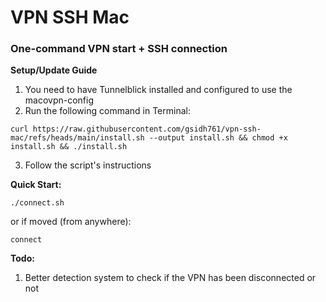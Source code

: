 # VPN SSH Mac  
### One-command VPN start + SSH connection  

**Setup/Update Guide**
1. You need to have Tunnelblick installed and configured to use the macovpn-config
2. Run the following command in Terminal:
```
curl https://raw.githubusercontent.com/gsidh761/vpn-ssh-mac/refs/heads/main/install.sh --output install.sh && chmod +x install.sh && ./install.sh
```
3. Follow the script's instructions

**Quick Start:**  
``` 
./connect.sh 
```
or if moved (from anywhere):
```
connect 
```

**Todo:**  
1. Better detection system to check if the VPN has been disconnected or not

